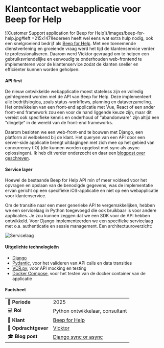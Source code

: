 # Klantcontact webapplicatie voor Beep for Help

![Customer Support application for Beep for Help](/images/beep-for-help.jpg#left =215x147)Iedereen heeft wel eens wat extra hulp nodig, ook een snelgroeiend bedrijf als [Beep for Help](https://www.beepforhelp.nl). Met een toenemende dienstverlening en groeiende vraag werd het tijd de klantenservice verder te professionaliseren. Daarom werd Vicktor gevraagd om te helpen een gebruiksvriendelijke en eenvoudig te onderhouden web-frontend te implementeren voor de klantenservice zodat de klanten sneller en efficiënter kunnen worden geholpen.

#### API first

De nieuw ontwikkelde webapplicatie moest stateless zijn en volledig geïntegreerd worden met de API van Beep for Help. Deze implementeert alle bedrijfslogica, zoals status-workflows, planning en dataverzameling. Het ontwikkelen van een front-end applicatie met Vue, React of een ander front-end framework zou een voor de hand liggende keuze zijn, maar dit vereist ook specifieke kennis en onderhoud of "abandonware" zijn altijd een "dingetje" in de wereld van de front-end frameworks.

Daarom besloten we een web-front-end te bouwen met Django, een platform al welbekend bij de klant. Het queryen van een API door een server-side applicatie brengt uitdagingen met zich mee op het gebied van concurrency (IO) (die kunnen worden opgelost met sync als async oplossingen). Ik heb dit verder onderzocht en daar een [blogpost over geschreven](/en/blog/django-sync-or-async).

#### Service layer

Hoewel de bestaande Beep for Help API min of meer voldeed voor het opvragen en opslaan van de benodigde gegevens, was de implementatie ervan gericht op een specifieke iOS-applicatie en niet op een webapplicatie voor klantenservice. 

Om de transitie naar een meer generieke API te vergemakkelijken, hebben we een servicelaag in Python toegevoegd die ook bruikbaar is voor andere applicaties. Je zou kunnen zeggen dat we een SDK voor de API hebben ontwikkeld. Voor Django implementeerden we een specifieke servicelaag met o.a. authenticatie en sessie management. Een architectuuroverzicht:

![Servicelaag](/images/service-layer.png)

#### Uitgelichte technologieën
- [Django](https://www.djangoproject.com/)
- [Pydantic](https://docs.pydantic.dev/), voor het valideren van API calls en data transities
- [VCR.py](https://github.com/kevin1024/vcrpy), voor API mocking en testing
- [Docker Compose](https://docs.docker.com/compose/), voor het testen van de docker container van de applicatie

#### Factsheet
|                              |                                                       |
| ---------------------------- | ----------------------------------------------------- |
| :calendar: **Periode**       | 2025                                                  |
| :computer: **Rol**           | Python ontwikkelaar, consultant                       |
| :man: **Klant**              | [Beep for Help](https://www.beepforhelp.nl/)          |
| :office: **Opdrachtgever**   | [Vicktor](https://www.vicktor.nl)                     |
| :mortar_board: **Blog post** | [Django sync or async](/en/blog/django-sync-or-async) |

